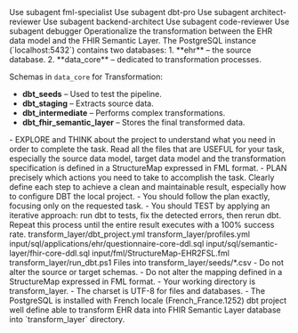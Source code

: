 <subagent>
Use subagent fml-specialist
Use subagent dbt-pro
Use subagent architect-reviewer
Use subagent backend-architect
Use subagent code-reviewer
Use subagent debugger
</subagent>

<goal>
Operationalize the transformation between the EHR data model and the FHIR Semantic Layer.
</goal>

<functional-architecture>
The PostgreSQL instance (`localhost:5432`) contains two databases:
1. **ehr** – the source database.  
2. **data_core** – dedicated to transformation processes.

Schemas in `data_core` for Transformation:
- **dbt_seeds** – Used to test the pipeline.  
- **dbt_staging** – Extracts source data.  
- **dbt_intermediate** – Performs complex transformations.  
- **dbt_fhir_semantic_layer** – Stores the final transformed data.
</functional-architecture>

<instructions>
- EXPLORE and THINK about the project to understand what you need in order to complete the task. Read all the files that are USEFUL for your task, especially the source data model, target data model and the transformation specification is defined in a StructureMap expressed in FML format.
- PLAN precisely which actions you need to take to accomplish the task. Clearly define each step to achieve a clean and maintainable result, especially how to configure DBT the local project.
- You should follow the plan exactly, focusing only on the requested task.
- You should TEST by applying an iterative approach: run dbt to tests, fix the detected errors, then rerun dbt. Repeat this process until the entire result executes with a 100% success rate.
</instructions>

<dbt-config>
transform_layer/dbt_project.yml
transform_layer/profiles.yml
</dbt-config>

<source>
input/sql/applications/ehr/questionnaire-core-ddl.sql
</source>
<target>
input/sql/semantic-layer/fhir-core-ddl.sql
</target>
<mapping>
input/fml/StructureMap-EHR2FSL.fml
</mapping>
<test-script>
transform_layer/run_dbt.ps1
</test-script>
<test-data>
Files into transform_layer/seeds/*.csv
</test-data>

<recommandations>
- Do not alter the source or target schemas.
- Do not alter the mapping defined in a StructureMap expressed in FML format.
- Your working directory is transform_layer.
- The charset is UTF-8 for files and databases.
- The PostgreSQL is installed with French locale (French_France.1252)
</recommandations>

<expected-output>
dbt project well define able to transform EHR data into FHIR Semantic Layer database into `transform_layer` directory.
</expected-output>